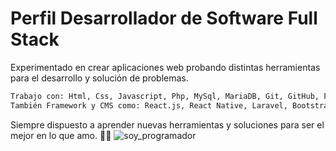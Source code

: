 # Perfil Desarrollador de Software Full Stack
Experimentado en crear aplicaciones web probando distintas herramientas para el desarrollo y solución de problemas.
```sh
Trabajo con: Html, Css, Javascript, Php, MySql, MariaDB, Git, GitHub, POO, MVC.
También Framework y CMS como: React.js, React Native, Laravel, Bootstrap, Joomla, WordPress.
```
Siempre dispuesto a aprender nuevas herramientas y soluciones para ser el mejor en lo que amo. 👨‍💻
![soy_programador](https://media3.giphy.com/media/qgQUggAC3Pfv687qPC/giphy.gif)
